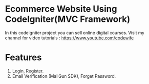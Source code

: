 # Ecommerce Website Using CodeIgniter(MVC Framework)
In this codeigniter project you can sell online digital courses.
Visit my channel for video tutorials : https://www.youtube.com/codewife
# Features
1. Login, Register.
2. Email Verification (MailGun SDK), Forget Password.
